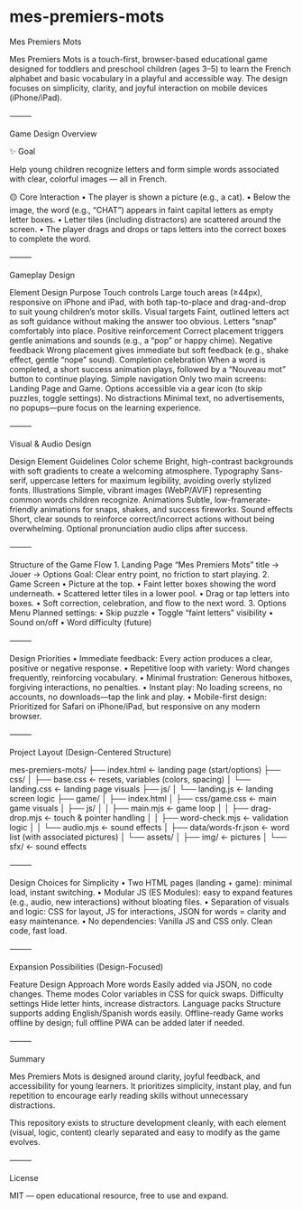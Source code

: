 # mes-premiers-mots
Mes Premiers Mots

Mes Premiers Mots is a touch-first, browser-based educational game designed for toddlers and preschool children (ages 3–5) to learn the French alphabet and basic vocabulary in a playful and accessible way. The design focuses on simplicity, clarity, and joyful interaction on mobile devices (iPhone/iPad).

⸻

Game Design Overview

✨ Goal

Help young children recognize letters and form simple words associated with clear, colorful images — all in French.

🟡 Core Interaction
	•	The player is shown a picture (e.g., a cat).
	•	Below the image, the word (e.g., “CHAT”) appears in faint capital letters as empty letter boxes.
	•	Letter tiles (including distractors) are scattered around the screen.
	•	The player drags and drops or taps letters into the correct boxes to complete the word.

⸻

Gameplay Design

Element	Design Purpose
Touch controls	Large touch areas (≥44px), responsive on iPhone and iPad, with both tap-to-place and drag-and-drop to suit young children’s motor skills.
Visual targets	Faint, outlined letters act as soft guidance without making the answer too obvious. Letters “snap” comfortably into place.
Positive reinforcement	Correct placement triggers gentle animations and sounds (e.g., a “pop” or happy chime).
Negative feedback	Wrong placement gives immediate but soft feedback (e.g., shake effect, gentle “nope” sound).
Completion celebration	When a word is completed, a short success animation plays, followed by a “Nouveau mot” button to continue playing.
Simple navigation	Only two main screens: Landing Page and Game. Options accessible via a gear icon (to skip puzzles, toggle settings).
No distractions	Minimal text, no advertisements, no popups—pure focus on the learning experience.


⸻

Visual & Audio Design

Design Element	Guidelines
Color scheme	Bright, high-contrast backgrounds with soft gradients to create a welcoming atmosphere.
Typography	Sans-serif, uppercase letters for maximum legibility, avoiding overly stylized fonts.
Illustrations	Simple, vibrant images (WebP/AVIF) representing common words children recognize.
Animations	Subtle, low-framerate-friendly animations for snaps, shakes, and success fireworks.
Sound effects	Short, clear sounds to reinforce correct/incorrect actions without being overwhelming. Optional pronunciation audio clips after success.


⸻

Structure of the Game Flow
	1.	Landing Page
“Mes Premiers Mots” title → Jouer → Options
Goal: Clear entry point, no friction to start playing.
	2.	Game Screen
	•	Picture at the top.
	•	Faint letter boxes showing the word underneath.
	•	Scattered letter tiles in a lower pool.
	•	Drag or tap letters into boxes.
	•	Soft correction, celebration, and flow to the next word.
	3.	Options Menu
Planned settings:
	•	Skip puzzle
	•	Toggle “faint letters” visibility
	•	Sound on/off
	•	Word difficulty (future)

⸻

Design Priorities
	•	Immediate feedback: Every action produces a clear, positive or negative response.
	•	Repetitive loop with variety: Word changes frequently, reinforcing vocabulary.
	•	Minimal frustration: Generous hitboxes, forgiving interactions, no penalties.
	•	Instant play: No loading screens, no accounts, no downloads—tap the link and play.
	•	Mobile-first design: Prioritized for Safari on iPhone/iPad, but responsive on any modern browser.

⸻

Project Layout (Design-Centered Structure)

mes-premiers-mots/
├── index.html          ← landing page (start/options)
├── css/
│   ├── base.css        ← resets, variables (colors, spacing)
│   └── landing.css     ← landing page visuals
├── js/
│   └── landing.js      ← landing screen logic
├── game/
│   ├── index.html
│   ├── css/game.css    ← main game visuals
│   ├── js/
│   │   ├── main.mjs        ← game loop
│   │   ├── drag-drop.mjs   ← touch & pointer handling
│   │   ├── word-check.mjs  ← validation logic
│   │   └── audio.mjs       ← sound effects
│   ├── data/words-fr.json ← word list (with associated pictures)
│   └── assets/
│       ├── img/            ← pictures
│       └── sfx/            ← sound effects


⸻

Design Choices for Simplicity
	•	Two HTML pages (landing + game): minimal load, instant switching.
	•	Modular JS (ES Modules): easy to expand features (e.g., audio, new interactions) without bloating files.
	•	Separation of visuals and logic: CSS for layout, JS for interactions, JSON for words = clarity and easy maintenance.
	•	No dependencies: Vanilla JS and CSS only. Clean code, fast load.

⸻

Expansion Possibilities (Design-Focused)

Feature	Design Approach
More words	Easily added via JSON, no code changes.
Theme modes	Color variables in CSS for quick swaps.
Difficulty settings	Hide letter hints, increase distractors.
Language packs	Structure supports adding English/Spanish words easily.
Offline-ready	Game works offline by design; full offline PWA can be added later if needed.


⸻

Summary

Mes Premiers Mots is designed around clarity, joyful feedback, and accessibility for young learners. It prioritizes simplicity, instant play, and fun repetition to encourage early reading skills without unnecessary distractions.

This repository exists to structure development cleanly, with each element (visual, logic, content) clearly separated and easy to modify as the game evolves.

⸻

License

MIT — open educational resource, free to use and expand.
